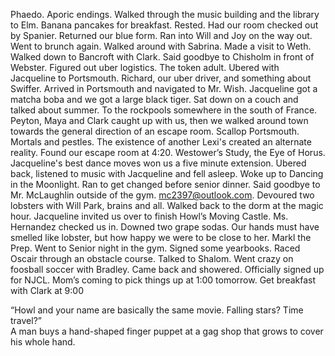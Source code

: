 Phaedo. Aporic endings. Walked through the music building and the library to Elm. Banana pancakes for breakfast. Rested. Had our room checked out by Spanier. Returned our blue form. Ran into Will and Joy on the way out. Went to brunch again. Walked around with Sabrina. Made a visit to Weth. Walked down to Bancroft with Clark. Said goodbye to Chisholm in front of Webster. Figured out uber logistics. The token adult. Ubered with Jacqueline to Portsmouth. Richard, our uber driver, and something about Swiffer. Arrived in Portsmouth and navigated to Mr. Wish. Jacqueline got a matcha boba and we got a large black tiger. Sat down on a couch and talked about summer. To the rockpools somewhere in the south of France. Peyton, Maya and Clark caught up with us, then we walked around town towards the general direction of an escape room. Scallop Portsmouth. Mortals and pestles. The existence of another Lexi's created an alternate reality. Found our escape room at 4:20. Westower’s Study, the Eye of Horus. Jacqueline's best dance moves won us a five minute extension. Ubered back, listened to music with Jacqueline and fell asleep. Woke up to Dancing in the Moonlight. Ran to get changed before senior dinner. Said goodbye to Mr. McLaughlin outside of the gym. [mc2397@outlook.com](mailto:mc2397@outlook.com). Devoured two lobsters with Will Park, brains and all. Walked back to the dorm at the magic hour. Jacqueline invited us over to finish Howl’s Moving Castle. Ms. Hernandez checked us in. Downed two grape sodas. Our hands must have smelled like lobster, but how happy we were to be close to her. Markl the Prep. Went to Senior night in the gym. Signed some yearbooks. Raced Oscair through an obstacle course. Talked to Shalom. Went crazy on foosball soccer with Bradley. Came back and showered. Officially signed up for NJCL. Mom’s coming to pick things up at 1:00 tomorrow. Get breakfast with Clark at 9:00 

“Howl and your name are basically the same movie. Falling stars? Time travel?”  
A man buys a hand-shaped finger puppet at a gag shop that grows to cover his whole hand.
